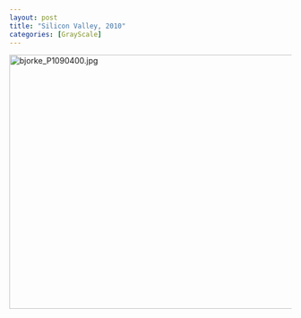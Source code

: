 ```yaml
---
layout: post
title: "Silicon Valley, 2010"
categories: [GrayScale]
---
```

<img alt="bjorke_P1090400.jpg" src="http://www.botzilla.com/blog/pix2010/bjorke_P1090400.jpg" width="807" height="454" border="0" />


<!--more-->

